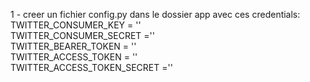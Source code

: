 1 - creer un fichier config.py dans le dossier app avec ces credentials:<br/>
TWITTER_CONSUMER_KEY = ''<br/>
TWITTER_CONSUMER_SECRET =''<br/>
TWITTER_BEARER_TOKEN = ''<br/>
TWITTER_ACCESS_TOKEN = ''<br/>
TWITTER_ACCESS_TOKEN_SECRET =''<br/>
